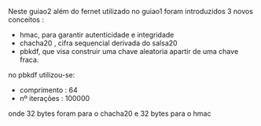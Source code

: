 Neste guiao2 além do fernet utilizado no guiao1 foram introduzidos 3 novos conceitos : 
- hmac, para garantir autenticidade e integridade 
- chacha20 , cifra sequencial derivada do salsa20
- pbkdf, que visa construir uma chave aleatoria apartir de uma chave fraca.

 

no pbkdf utilizou-se: 
- comprimento : 64 
- nº iterações : 100000

onde 32 bytes foram para o chacha20 e 32 bytes para o hmac

